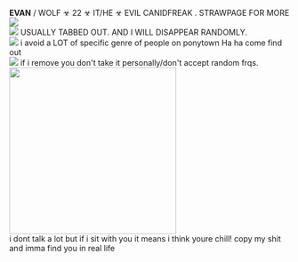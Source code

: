 **EVAN** / WOLF ☣ 22 ☣  IT/HE ☣ EVIL CANIDFREAK . STRAWPAGE FOR MORE <br/>
<img src="https://gifcity.carrd.co/assets/images/gallery39/59e6c9a7.gif?v=47652796">
<br/>
<img src="https://i.imgur.com/ovaff5r.gif"> USUALLY TABBED OUT. AND I WILL DISAPPEAR RANDOMLY. 
<br/>
<img src="https://gifcity.carrd.co/assets/images/gallery01/541621c7.gif?v=e3c0bc0f"> i avoid a LOT of specific genre of people on ponytown Ha ha come find out
<br/> 
<img src="https://gifcity.carrd.co/assets/images/gallery311/4262d959.gif?v=e3c0bc0f"> if i remove you don't take it personally/don't accept random frqs.
<br/>
<img src="https://i.imgur.com/CDm0uuR.png" width=300>
<br/>
 i dont talk a lot but if i sit with you it means i think youre chill! copy my shit and imma find you in real life
